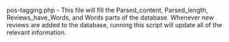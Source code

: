 pos-tagging.php - This file will fill the Parsed_content, Parsed_length, Reviews_have_Words, and Words parts of the database. Whenever new reviews are added to the database, running this script will update all of the relevant information.